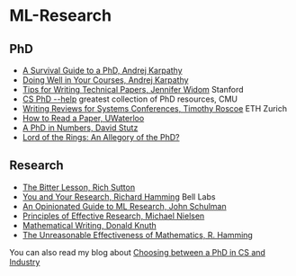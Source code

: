# ML-Research
## PhD
- [A Survival Guide to a PhD, Andrej Karpathy](http://karpathy.github.io/2016/09/07/phd/)
- [Doing Well in Your Courses, Andrej Karpathy](https://cs.stanford.edu/people/karpathy/advice.html)
- [Tips for Writing Technical Papers, Jennifer Widom](https://cs.stanford.edu/people/widom/paper-writing.html) Stanford
- [CS PhD --help](https://phdadvice.carrd.co/) greatest collection of PhD resources, CMU
- [Writing Reviews for Systems Conferences, Timothy Roscoe](https://people.inf.ethz.ch/troscoe/pubs/review-writing.pdf) ETH Zurich
- [How to Read a Paper, UWaterloo](http://www.mit.edu/~fadel/courses/MAS.S66/papers/howtoread.pdf)
- [A PhD in Numbers, David Stutz](https://davidstutz.de/a-phd-in-numbers/)
- [Lord of the Rings: An Allegory of the PhD?](http://danny.oz.au/danny/humour/phd_lotr.html)

## Research
- [The Bitter Lesson, Rich Sutton](http://www.incompleteideas.net/IncIdeas/BitterLesson.html)
- [You and Your Research, Richard Hamming](https://www.cs.virginia.edu/~robins/YouAndYourResearch.html) Bell Labs
- [An Opinionated Guide to ML Research, John Schulman](http://joschu.net/blog/opinionated-guide-ml-research.html)
- [Principles of Effective Research, Michael Nielsen](https://michaelnielsen.org/blog/principles-of-effective-research/)
- [Mathematical Writing, Donald Knuth](https://jmlr.csail.mit.edu/reviewing-papers/knuth_mathematical_writing.pdf)
- [The Unreasonable Effectiveness of Mathematics, R. Hamming](https://www.imsc.res.in/~sitabhra/teaching/mm12/hamming_unreasonable_effectiveness.pdf)

You can also read my blog about [Choosing between a PhD in CS and Industry](https://husseinlezzaik.github.io/2022/05/08/PhD-in-CS.html)
